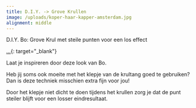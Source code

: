 ```yaml
---
title: D.I.Y. -> Grove Krullen
image: /uploads/koper-haar-kapper-amsterdam.jpg
alignment: middle
---
```


D.I.Y. Bo: Grove Krul met steile punten voor een los effect

[...](https://youtu.be/zIP2xvxgfLc){: target="_blank"}

Laat je inspireren door deze look van Bo.

Heb jij soms ook moeite met het klepje van de krultang goed te gebruiken? Dan is deze techniek misschien extra fijn voor jou!

Door het klepje niet dicht te doen tijdens het krullen zorg je dat de punt steiler blijft voor een losser eindresultaat.